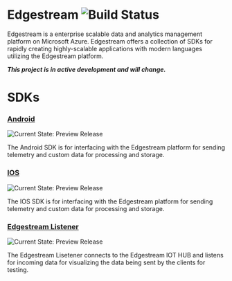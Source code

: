 # Edgestream ![Build Status](https://img.shields.io/badge/build-passing-brightgreen.svg) 

Edgestream is a enterprise scalable data and analytics management platform on Microsoft Azure. Edgestream offers a collection of SDKs for rapidly creating highly-scalable applications with modern languages utilizing the Edgestream platform.

_**This project is in active development and will change.**_

# SDKs

### [Android](Android)
![Current State: Preview Release](https://img.shields.io/badge/Release-v1.1-green.svg)

The Android SDK is for interfacing with the Edgestream platform for sending telemetry and custom data for processing and storage.


### [IOS](IOS)
![Current State: Preview Release](https://img.shields.io/badge/Release-v1-green.svg)

The IOS SDK is for interfacing with the Edgestream platform for sending telemetry and custom data for processing and storage.

### [Edgestream Listener](Edgestream-Listener)
![Current State: Preview Release](https://img.shields.io/badge/Current_State-Preview_Release-brightgreen.svg)

The Edgestream Lisetener connects to the Edgestream IOT HUB and listens for incoming data for visualizing the data being sent by the clients for testing.
